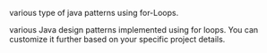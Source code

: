 various type of java patterns using for-Loops.

various Java design patterns implemented using for loops. You can customize it further based on your specific project details.
